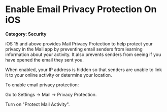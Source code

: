 # Enable Email Privacy Protection On iOS

__Category: Security__

iOS 15 and above provides Mail Privacy Protection to help protect your privacy in the Mail app by preventing email senders from learning information about your activity. It also prevents senders from seeing if you have opened the email they sent you.

When enabled, your IP address is hidden so that senders are unable to link it to your online activity or determine your location. 

To enable email privacy protection:

Go to Settings -> Mail -> Privacy Protection.

Turn on "Protect Mail Activity".
